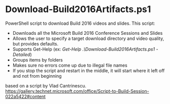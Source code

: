 # Download-Build2016Artifacts.ps1
PowerShell script to download Build 2016 videos and slides. This script:
* Downloads all the Microsoft Build 2016 Conference Sessions and Slides
* Allows the user to specify a target download directory and video quality, but provides defaults. 
* Supports Get-Help (ex: _Get-Help .\Download-Build2016Artifacts.ps1 -Detailed_)
* Groups items by folders 
* Makes sure no errors come up due to illegal file names
* If you stop the script and restart in the middle, it will start where it left off and not from beginning 

based on a script by Vlad Cantrinescu.
https://gallery.technet.microsoft.com/office/Script-to-Build-Session-022a5422#content

